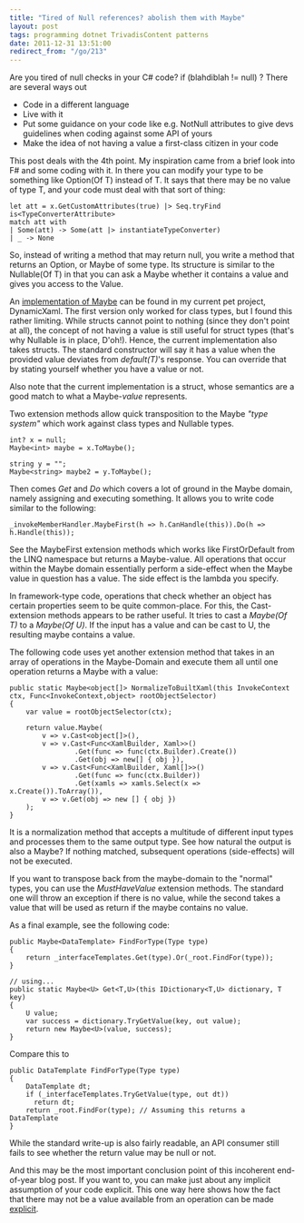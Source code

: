 ```yaml
---
title: "Tired of Null references? abolish them with Maybe"
layout: post
tags: programming dotnet TrivadisContent patterns
date: 2011-12-31 13:51:00
redirect_from: "/go/213"
---
```


Are you tired of null checks in your C# code? if (blahdiblah != null) ?
There are several ways out

* Code in a different language
* Live with it
* Put some guidance on your code like e.g. NotNull attributes to give devs guidelines when coding against some API of yours
* Make the idea of not having a value a first-class citizen in your code

This post deals with the 4th point. My inspiration came from a brief look into F# and some coding with it. In there you can modify your type to be something like Option(Of T) instead of T. It says that there may be no value of type T, and your code must deal with that sort of thing:

    let att = x.GetCustomAttributes(true) |> Seq.tryFind is<TypeConverterAttribute>
    match att with
    | Some(att) -> Some(att |> instantiateTypeConverter)
    | _ -> None


So, instead of writing a method that may return null, you write a method that returns an Option, or Maybe of some type. Its structure is similar to the Nullable(Of T) in that you can ask a Maybe whether it contains a value and gives you access to the Value.

An [implementation of Maybe][1] can be found in my current pet project, DynamicXaml. The first version only worked for class types, but I found this rather limiting. While structs cannot point to nothing (since they don't point at all), the concept of not having a value is still useful for struct types (that's why Nullable is in place, D'oh!). Hence, the current implementation also takes structs. The standard constructor will say it has a value when the provided value deviates from _default(T)_'s response. You can override that by stating yourself whether you have a value or not.

Also note that the current implementation is a struct, whose semantics are a good match to what a Maybe-_value_ represents.

Two extension methods allow quick transposition to the Maybe _"type system"_ which work against class types and Nullable types.

    int? x = null;
    Maybe<int> maybe = x.ToMaybe();
    
    string y = "";
    Maybe<string> maybe2 = y.ToMaybe();

Then comes _Get_ and _Do_ which covers a lot of ground in the Maybe domain, namely assigning and executing something. It allows you to write code similar to the following:

    _invokeMemberHandler.MaybeFirst(h => h.CanHandle(this)).Do(h => h.Handle(this));

See the MaybeFirst extension methods which works like FirstOrDefault from the LINQ namespace but returns a Maybe-value. All operations that occur within the Maybe domain essentially perform a side-effect when the Maybe value in question has a value. The side effect is the lambda you specify.

In framework-type code, operations that check whether an object has certain properties seem to be quite common-place. For this, the Cast-extension methods appears to be rather useful. It tries to cast a _Maybe(Of T)_ to a _Maybe(Of U)_. If the input has a value and can be cast to U, the resulting maybe contains a value.

The following code uses yet another extension method that takes in an array of operations in the Maybe-Domain and execute them all until one operation returns a Maybe with a value:

    public static Maybe<object[]> NormalizeToBuiltXaml(this InvokeContext ctx, Func<InvokeContext,object> rootObjectSelector)
    {
        var value = rootObjectSelector(ctx);
    
        return value.Maybe(
            v => v.Cast<object[]>(),
            v => v.Cast<Func<XamlBuilder, Xaml>>()
                    .Get(func => func(ctx.Builder).Create())
                    .Get(obj => new[] { obj }),
            v => v.Cast<Func<XamlBuilder, Xaml[]>>()
                    .Get(func => func(ctx.Builder))
                    .Get(xamls => xamls.Select(x => x.Create()).ToArray()),
            v => v.Get(obj => new [] { obj })
        );
    }

It is a normalization method that accepts a multitude of different input types and processes them to the same output type. See how natural the output is also a Maybe? If nothing matched, subsequent operations (side-effects) will not be executed.

If you want to transpose back from the maybe-domain to the "normal" types, you can use the _MustHaveValue_ extension methods. The standard one will throw an exception if there is no value, while the second takes a value that will be used as return if the maybe contains no value.

As a final example, see the following code:

    public Maybe<DataTemplate> FindForType(Type type)
    {
        return _interfaceTemplates.Get(type).Or(_root.FindFor(type));
    }

    // using...
    public static Maybe<U> Get<T,U>(this IDictionary<T,U> dictionary, T key)
    {
        U value;
        var success = dictionary.TryGetValue(key, out value);
        return new Maybe<U>(value, success);
    }

Compare this to

    public DataTemplate FindForType(Type type)
    {
        DataTemplate dt;
        if (_interfaceTemplates.TryGetValue(type, out dt))
          return dt;
        return _root.FindFor(type); // Assuming this returns a DataTemplate
    }

While the standard write-up is also fairly readable, an API consumer still fails to see whether the return value may be null or not. 

And this may be the most important conclusion point of this incoherent end-of-year blog post. If you want to, you can make just about any implicit assumption of your code explicit. This one way here shows how the fact that there may not be a value available from an operation can be made <u>explicit</u>.



  [1]: https://github.com/flq/XamlTags/blob/master/DynamicXaml/Extensions/Maybe.cs